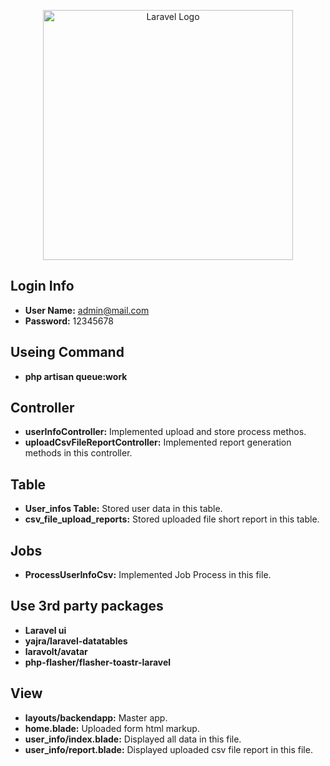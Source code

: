 <p align="center"><a href="https://laravel.com" target="_blank"><img src="https://raw.githubusercontent.com/laravel/art/master/logo-lockup/5%20SVG/2%20CMYK/1%20Full%20Color/laravel-logolockup-cmyk-red.svg" width="400" alt="Laravel Logo"></a></p>

## Login Info

-   **User Name:** admin@mail.com
-   **Password:** 12345678

## Useing Command

-   **php artisan queue:work**

## Controller

-   **userInfoController:** Implemented upload and store process methos.
-   **uploadCsvFileReportController:** Implemented report generation methods in this controller.

## Table

-   **User_infos Table:** Stored user data in this table.
-   **csv_file_upload_reports:** Stored uploaded file short report in this table.

## Jobs

-   **ProcessUserInfoCsv:** Implemented Job Process in this file.

## Use 3rd party packages

-   **Laravel ui**
-   **yajra/laravel-datatables**
-   **laravolt/avatar**
-   **php-flasher/flasher-toastr-laravel**

## View

-   **layouts/backendapp:** Master app.
-   **home.blade:** Uploaded form html markup.
-   **user_info/index.blade:** Displayed all data in this file.
-   **user_info/report.blade:** Displayed uploaded csv file report in this file.
